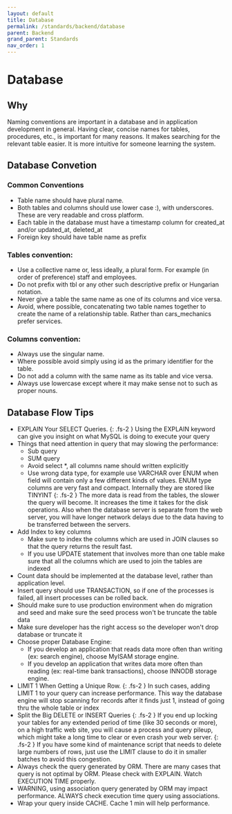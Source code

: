 ```yaml
---
layout: default
title: Database
permalink: /standards/backend/database
parent: Backend
grand_parent: Standards
nav_order: 1
---
```


# Database

## Why

Naming conventions are important in a database and in application development in general. Having clear, concise names for tables, procedures, etc., is important for many reasons. It makes searching for the relevant table easier. It is more intuitive for someone learning the system.

## Database Convetion
### Common Conventions
- Table name should have plural name.
- Both tables and columns should use lower case :), with underscores. These are very readable and cross platform.
- Each table in the database must have a timestamp column for created_at and/or updated_at, deleted_at
- Foreign key should have table name as prefix

### Tables convention:
- Use a collective name or, less ideally, a plural form. For example (in order of preference) staff and employees.
- Do not prefix with tbl or any other such descriptive prefix or Hungarian notation.
- Never give a table the same name as one of its columns and vice versa. 
- Avoid, where possible, concatenating two table names together to create the name of a relationship table. Rather than cars_mechanics prefer services.

### Columns convention:
- Always use the singular name.
- Where possible avoid simply using id as the primary identifier for the table.
- Do not add a column with the same name as its table and vice versa.
- Always use lowercase except where it may make sense not to such as proper nouns.

## Database Flow Tips
- EXPLAIN Your SELECT Queries.
{: .fs-2 }
Using the EXPLAIN keyword can give you insight on what MySQL is doing to
execute your query
- Things that need attention in query that may slowing the performance:
  - Sub query
  - SUM query
  - Avoid select *, all columns name should written explicitly
  - Use wrong data type, for example use VARCHAR over ENUM when field will contain only a few different kinds of values. ENUM type columns are very fast and compact. Internally they are stored like TINYINT
{: .fs-2 }
The more data is read from the tables, the slower the query will become. It increases the time it takes for the disk operations. Also when the database server is separate from the web server, you will have longer network delays due to the data having to be transferred between the servers.
- Add Index to key columns
  - Make sure to index the columns which are used in JOIN clauses so that the query returns the result fast. 
  - If you use UPDATE statement that involves more than one table make sure that all the columns which are used to join the tables are indexed
- Count data should be implemented at the database level, rather than application level.
- Insert query should use TRANSACTION, so if one of the processes is failed, all insert processes can be rolled back. 
- Should make sure to use production environment when do migration and seed and make sure the seed process won't be truncate the table data 
- Make sure developer has the right access so the developer won't drop database or truncate it 
- Choose proper Database Engine: 
  - If you develop an application that reads data more often than writing (ex: search engine), choose MyISAM storage engine. 
  - If you develop an application that writes data more often than reading (ex: real-time bank transactions), choose INNODB storage engine. 
- LIMIT 1 When Getting a Unique Row. 
{: .fs-2 }
In such cases, adding LIMIT 1 to your query can increase performance. This way the database engine will stop scanning for records after it finds just 1, instead of going thru the whole table or index
- Split the Big DELETE or INSERT Queries 
{: .fs-2 }
If you end up locking your tables for any extended period of time (like 30 seconds or more), on a high traffic web site, you will cause a process and query pileup, which might take a long time to clear or even crash your web server. 
{: .fs-2 }
If you have some kind of maintenance script that needs to delete large numbers of rows, just use the LIMIT clause to do it in smaller batches to avoid this congestion.
- Always check the query generated by ORM. There are many cases that query is not optimal by ORM. Please check with EXPLAIN. Watch EXECUTION TIME properly. 
- WARNING, using association query generated by ORM may impact performance. ALWAYS check execution time query using associations. 
- Wrap your query inside CACHE. Cache 1 min will help performance.


